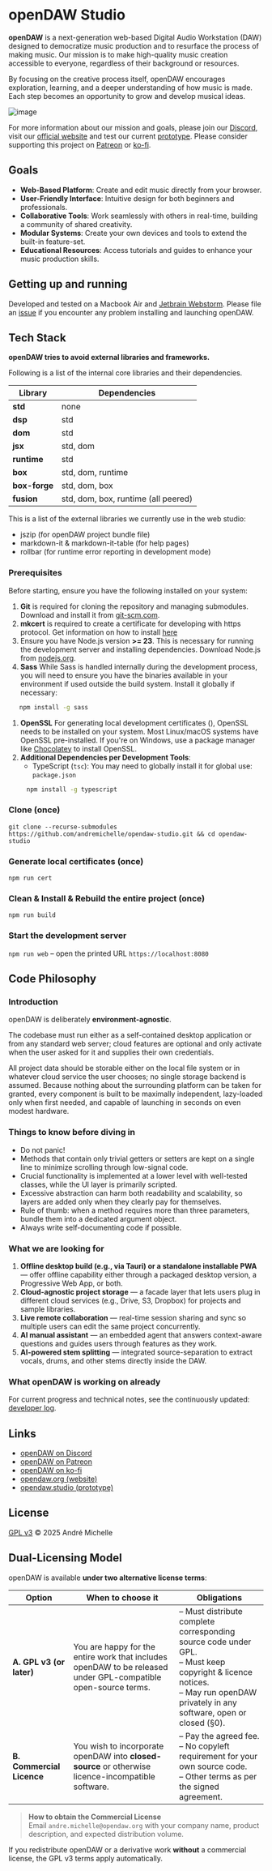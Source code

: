 # openDAW Studio

**openDAW** is a next-generation web-based Digital Audio Workstation (DAW) designed to democratize music production and
to resurface the process of making music. Our mission is to make high-quality music creation accessible to everyone,
regardless of their background or resources.

By focusing on the creative process itself, openDAW encourages exploration, learning, and a deeper understanding of how
music is made. Each step becomes an opportunity to grow and develop musical ideas.

![image](studio/public/images/meta.jpg)

For more information about our mission and goals, please join our [Discord](https://discord.gg/B3C664wn), visit
our [official website](https://opendaw.org) and test our current [prototype](https://opendaw.studio/). Please consider
supporting this project on [Patreon](https://www.patreon.com/join/openDAW) or [ko-fi](https://ko-fi.com/opendaw).

## Goals

- **Web-Based Platform**: Create and edit music directly from your browser.
- **User-Friendly Interface**: Intuitive design for both beginners and professionals.
- **Collaborative Tools**: Work seamlessly with others in real-time, building a community of shared creativity.
- **Modular Systems**: Create your own devices and tools to extend the built-in feature-set.
- **Educational Resources**: Access tutorials and guides to enhance your music production skills.

## Getting up and running

Developed and tested on a Macbook Air and [Jetbrain Webstorm](https://www.jetbrains.com/webstorm/). Please file
an [issue](https://github.com/andremichelle/opendaw-studio/issues) if you encounter any problem installing and launching
openDAW.

## Tech Stack

**openDAW tries to avoid external libraries and frameworks.**

Following is a list of the internal core libraries and their dependencies.

| Library       | Dependencies                        |
|---------------|-------------------------------------|
| **std**       | none                                |
| **dsp**       | std                                 |
| **dom**       | std                                 |
| **jsx**       | std, dom                            |
| **runtime**   | std                                 |
| **box**       | std, dom, runtime                   |
| **box-forge** | std, dom, box                       |
| **fusion**    | std, dom, box, runtime (all peered) |

This is a list of the external libraries we currently use in the web studio:

* jszip (for openDAW project bundle file)
* markdown-it & markdown-it-table (for help pages)
* rollbar (for runtime error reporting in development mode)

### Prerequisites

Before starting, ensure you have the following installed on your system:

1. **Git** is required for cloning the repository and managing submodules. Download and install it
   from [git-scm.com](https://git-scm.com/).
2. **mkcert** is required to create a certificate for developing with https protocol. Get information on how to
   install [here](https://github.com/FiloSottile/mkcert#installation)
3. Ensure you have Node.js version **>= 23**. This is necessary for running the development server and installing
   dependencies. Download Node.js from [nodejs.org](https://nodejs.org/).
4. **Sass** While Sass is handled internally during the development process, you will need to ensure you have the
   binaries available in your environment if used outside the build system. Install it globally if necessary:

``` bash
   npm install -g sass
   ```

1. **OpenSSL** For generating local development certificates (), OpenSSL needs to be installed on your system. Most
   Linux/macOS systems have OpenSSL pre-installed. If you're on Windows, use a package manager
   like [Chocolatey](https://chocolatey.org/) to install OpenSSL.
2. **Additional Dependencies per Development Tools**:
    - TypeScript (`tsc`): You may need to globally install it for global use: `package.json`

``` bash
     npm install -g typescript
```

### Clone (once)

`git clone --recurse-submodules https://github.com/andremichelle/opendaw-studio.git && cd opendaw-studio`

### Generate local certificates (once)

`npm run cert`

### Clean & Install & Rebuild the entire project (once)

`npm run build`

### Start the development server

`npm run web` – open the printed URL `https://localhost:8080`

## Code Philosophy

### Introduction

openDAW is deliberately **environment-agnostic**.

The codebase must run either as a self-contained desktop application or from any standard web server; cloud features are
optional and only activate when the user asked for it and supplies their own credentials.

All project data should be storable either on the local file system or in whatever cloud service the user chooses; no
single storage backend is assumed. Because nothing about the surrounding platform can be taken for granted, every
component is built to be maximally independent, lazy-loaded only when first needed, and capable of launching in seconds
on even modest hardware.

### Things to know before diving in

* Do not panic!
* Methods that contain only trivial getters or setters are kept on a single line to minimize scrolling through
  low-signal code.
* Crucial functionality is implemented at a lower level with well-tested classes, while the UI layer is primarily
  scripted.
* Excessive abstraction can harm both readability and scalability, so layers are added only when they clearly pay for
  themselves.
* Rule of thumb: when a method requires more than three parameters, bundle them into a dedicated argument object.
* Always write self-documenting code if possible.

### What we are looking for

1. **Offline desktop build (e.g., via Tauri) or a standalone installable PWA** — offer offline capability either through
   a packaged desktop version, a Progressive Web App, or both.
2. **Cloud-agnostic project storage** — a facade layer that lets users plug in different cloud services (e.g., Drive,
   S3, Dropbox) for projects and sample libraries.
3. **Live remote collaboration** — real-time session sharing and sync so multiple users can edit the same project
   concurrently.
4. **AI manual assistant** — an embedded agent that answers context-aware questions and guides users through features as
   they work.
5. **AI-powered stem splitting** — integrated source-separation to extract vocals, drums, and other stems directly
   inside the DAW.

### What openDAW is working on already

For current progress and technical notes, see the continuously
updated: [developer log](studio/public/manuals/dev-log.md).

## Links

* [openDAW on Discord](https://discord.gg/B3C664wn)
* [openDAW on Patreon](https://www.patreon.com/join/openDAW)
* [openDAW on ko-fi](https://ko-fi.com/opendaw)
* [opendaw.org (website)](https://opendaw.org)
* [opendaw.studio (prototype)](https://opendaw.studio)

## License

[GPL v3](https://www.gnu.org/licenses/gpl-3.0.txt) © 2025 André Michelle

## Dual-Licensing Model

openDAW is available **under two alternative license terms**:

| Option                    | When to choose it                                                                                              | Obligations                                                                                                                                                                      |
|---------------------------|----------------------------------------------------------------------------------------------------------------|----------------------------------------------------------------------------------------------------------------------------------------------------------------------------------|
| **A. GPL v3 (or later)**  | You are happy for the entire work that includes openDAW to be released under GPL-compatible open-source terms. | – Must distribute complete corresponding source code under GPL.<br>– Must keep copyright & licence notices.<br>– May run openDAW privately in any software, open or closed (§0). |
| **B. Commercial Licence** | You wish to incorporate openDAW into **closed-source** or otherwise licence-incompatible software.             | – Pay the agreed fee.<br>– No copyleft requirement for your own source code.<br>– Other terms as per the signed agreement.                                                       |

> **How to obtain the Commercial License**  
> Email `andre.michelle@opendaw.org` with your company name, product description, and expected distribution volume.

If you redistribute openDAW or a derivative work **without** a commercial license, the GPL v3 terms apply automatically.
